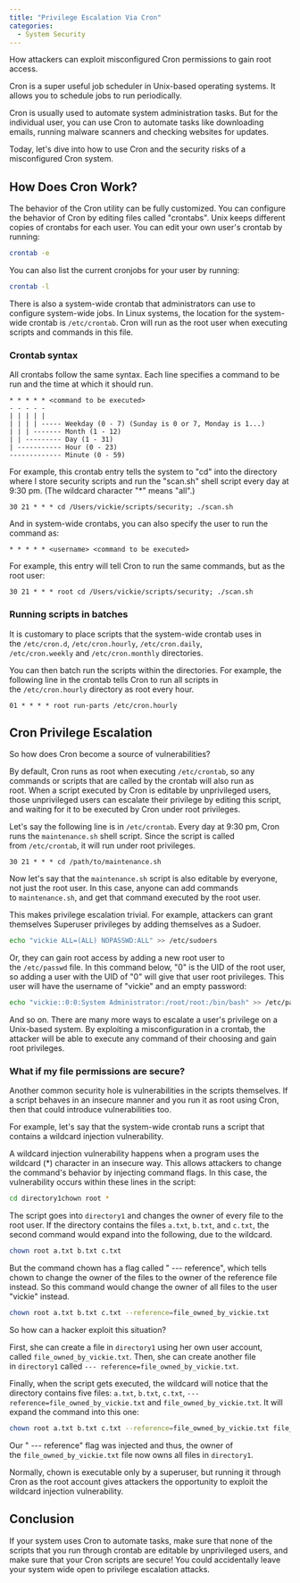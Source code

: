 ```yaml
---
title: "Privilege Escalation Via Cron"
categories:
  - System Security
---
```


How attackers can exploit misconfigured Cron permissions to gain root access.

Cron is a super useful job scheduler in Unix-based operating systems. It allows you to schedule jobs to run periodically.

Cron is usually used to automate system administration tasks. But for the individual user, you can use Cron to automate tasks like downloading emails, running malware scanners and checking websites for updates.

Today, let's dive into how to use Cron and the security risks of a misconfigured Cron system.

## How Does Cron Work?

The behavior of the Cron utility can be fully customized. You can configure the behavior of Cron by editing files called "crontabs". Unix keeps different copies of crontabs for each user. You can edit your own user's crontab by running:

```bash
crontab -e
```

You can also list the current cronjobs for your user by running:

```bash
crontab -l
```

There is also a system-wide crontab that administrators can use to configure system-wide jobs. In Linux systems, the location for the system-wide crontab is `/etc/crontab`. Cron will run as the root user when executing scripts and commands in this file.

### Crontab syntax

All crontabs follow the same syntax. Each line specifies a command to be run and the time at which it should run.

```
* * * * * <command to be executed>
- - - - -
| | | | |
| | | | ----- Weekday (0 - 7) (Sunday is 0 or 7, Monday is 1...)
| | | ------- Month (1 - 12)
| | --------- Day (1 - 31)
| ----------- Hour (0 - 23)
------------- Minute (0 - 59)
```

For example, this crontab entry tells the system to "cd" into the directory where I store security scripts and run the "scan.sh" shell script every day at 9:30 pm. (The wildcard character "\*" means "all".)

```
30 21 * * * cd /Users/vickie/scripts/security; ./scan.sh
```

And in system-wide crontabs, you can also specify the user to run the command as:

```
* * * * * <username> <command to be executed>
```

For example, this entry will tell Cron to run the same commands, but as the root user:

```
30 21 * * * root cd /Users/vickie/scripts/security; ./scan.sh
```

### Running scripts in batches

It is customary to place scripts that the system-wide crontab uses in the `/etc/cron.d`, `/etc/cron.hourly`, `/etc/cron.daily`, `/etc/cron.weekly` and `/etc/cron.monthly` directories.

You can then batch run the scripts within the directories. For example, the following line in the crontab tells Cron to run all scripts in the `/etc/cron.hourly` directory as root every hour.

```
01 * * * * root run-parts /etc/cron.hourly
```

## Cron Privilege Escalation

So how does Cron become a source of vulnerabilities?

By default, Cron runs as root when executing `/etc/crontab`, so any commands or scripts that are called by the crontab will also run as root. When a script executed by Cron is editable by unprivileged users, those unprivileged users can escalate their privilege by editing this script, and waiting for it to be executed by Cron under root privileges.

Let's say the following line is in `/etc/crontab`. Every day at 9:30 pm, Cron runs the `maintenance.sh` shell script. Since the script is called from `/etc/crontab`, it will run under root privileges.

```
30 21 * * * cd /path/to/maintenance.sh
```

Now let's say that the `maintenance.sh` script is also editable by everyone, not just the root user. In this case, anyone can add commands to `maintenance.sh`, and get that command executed by the root user.

This makes privilege escalation trivial. For example, attackers can grant themselves Superuser privileges by adding themselves as a Sudoer.

```bash
echo "vickie ALL=(ALL) NOPASSWD:ALL" >> /etc/sudoers
```

Or, they can gain root access by adding a new root user to the `/etc/passwd` file. In this command below, "0" is the UID of the root user, so adding a user with the UID of "0" will give that user root privileges. This user will have the username of "vickie" and an empty password:

```bash
echo "vickie::0:0:System Administrator:/root/root:/bin/bash" >> /etc/passwd
```

And so on. There are many more ways to escalate a user's privilege on a Unix-based system. By exploiting a misconfiguration in a crontab, the attacker will be able to execute any command of their choosing and gain root privileges.

### What if my file permissions are secure?

Another common security hole is vulnerabilities in the scripts themselves. If a script behaves in an insecure manner and you run it as root using Cron, then that could introduce vulnerabilities too.

For example, let's say that the system-wide crontab runs a script that contains a wildcard injection vulnerability.

A wildcard injection vulnerability happens when a program uses the wildcard (\*) character in an insecure way. This allows attackers to change the command's behavior by injecting command flags. In this case, the vulnerability occurs within these lines in the script:

```bash
cd directory1chown root *
```

The script goes into `directory1` and changes the owner of every file to the root user. If the directory contains the files `a.txt`, `b.txt`, and `c.txt`, the second command would expand into the following, due to the wildcard.

```bash
chown root a.txt b.txt c.txt
```

But the command chown has a flag called " --- reference", which tells chown to change the owner of the files to the owner of the reference file instead. So this command would change the owner of all files to the user "vickie" instead.

```bash
chown root a.txt b.txt c.txt --reference=file_owned_by_vickie.txt
```

So how can a hacker exploit this situation?

First, she can create a file in `directory1` using her own user account, called `file_owned_by_vickie.txt`. Then, she can create another file in `directory1` called `--- reference=file_owned_by_vickie.txt`.

Finally, when the script gets executed, the wildcard will notice that the directory contains five files: `a.txt`, `b.txt`, `c.txt`, `--- reference=file_owned_by_vickie.txt` and `file_owned_by_vickie.txt`. It will expand the command into this one:

```bash
chown root a.txt b.txt c.txt --reference=file_owned_by_vickie.txt file_owned_by_vickie.txt
```

Our " --- reference" flag was injected and thus, the owner of the `file_owned_by_vickie.txt` file now owns all files in `directory1`.

Normally, chown is executable only by a superuser, but running it through Cron as the root account gives attackers the opportunity to exploit the wildcard injection vulnerability.

## Conclusion

If your system uses Cron to automate tasks, make sure that none of the scripts that you run through crontab are editable by unprivileged users, and make sure that your Cron scripts are secure! You could accidentally leave your system wide open to privilege escalation attacks.